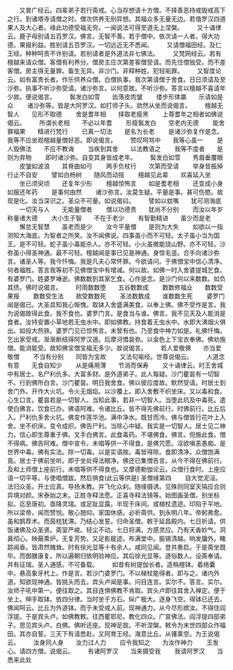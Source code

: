 <!-- { "loadSidebar": true } -->
　　又普广经云。四辈弟子若行斋戒。心当存想请十方僧。不择善恶持戒毁戒高下之行。到诸塔寺请僧之时。僧次供养无别异想。其福众多无量无边。若值罗汉四道果人及大心者。缘此功德受福无穷。一闻说法可得至道无上涅槃。
　　又十诵律云。鹿子母别请五百罗汉。佛言。无智不善。若于僧中。依次请一人者。得大功德。果报利益。胜别请五百罗汉。一切远近无不悉闻。
　　又请僧福田经。及仁王经。种种呵责不许别请。若别请者是外道法非七佛法。
　　又梵网经云。若有檀越来请众僧。客僧有利养分。僧房主应次第差客僧受请。而先住僧独受。而不差客僧。房主得无量罪。畜生无异。非沙门。非释种姓。犯轻垢罪。
　　又智度论云。如有富贵长者。作乐供养众僧。白僧执事。我次第请僧于舍食。日日须请及至沙弥。执事不听沙弥受请。诸沙弥言。以何意故。不听沙弥。答言以檀越不喜请年少故。便说偈言。
　　鬓发白如雪　　齿落皮肉皱
　　偻步形体羸　　乐请如是众
　　诸沙弥等。皆是大阿罗汉。如打师子头。欻然从坐而说偈言。
　　檀越无智人　　见形不取德
　　舍是耆年相　　择取老瘦黑
　　上尊耆年之相者如佛说偈云。
　　所谓长老相　　不必以年耆
　　形瘦鬓发白　　空老内无德
　　能舍罪福果　　精进行梵行
　　已离一切法　　是名为长老
　　是诸沙弥复作是念。我等不应坐观檀越量僧好恶。即说偈言。
　　赞叹呵骂中　　我等心虽一
　　是人毁佛法　　不应不教诲
　　当疾到其舍　　以法教语之
　　我等不度者　　是则为弃物
　　即时诸沙弥。自变其身皆成老年。
　　鬓发白如雪　　秀眉垂覆眼
　　皮皱如波浪　　其脊曲如弓
　　两手负杖行　　次第而受请
　　举身皆振掉　　行止不自安
　　譬如白杨树　　随风而动摇
　　檀越见此辈　　欢喜延入坐
　　坐已须臾顷　　还复年少形
　　檀越惊怖言　　如是耆老相
　　还变成小身　　如服还年药
　　是事何由然
　　诸沙弥言。汝莫生疑。平量是事。甚可伤愍。故现是化。汝当深识之。圣众不可量。如说偈曰。
　　譬如以蚊嘴　　犹可测海底
　　一切天与人　　无能量僧者
　　僧以功德贵　　犹尚不分别
　　而汝以年岁　　称量诸大德
　　大小生于智　　不在于老少
　　有智勤精进　　虽少而是老
　　懈怠无智慧　　虽老而是少
　　汝今平量僧　　是则为大失
　　如欲以一指测知大海底。为智者之所笑。汝不闻佛说。四事虽小而不可轻。太子虽小当为国王。是不可轻。蛇子虽小毒能杀人。亦不可轻。小火虽微能烧山野。亦不可轻。沙弥虽小得圣神通。最不可轻。檀越闻是事已见是神通。身惊毛竖。合手向诸沙弥言。诸圣人等。我今忏悔。我是凡夫心常怀罪。今欲请问。于佛僧宝中信心清净。何者福胜。答言我等初不见佛僧宝中有增减。何以故。如佛一时入舍婆提城乞食。有婆罗门。姓婆罗埵逝。佛数数到其家乞食。心作是念。是沙门何以来数数。如负其债。佛时说偈言。
　　时雨数数堕　　五谷数数成
　　数数修福业　　数数受果报
　　数数受生法　　故受数数死
　　圣法数数成　　谁数数生死
　　婆罗门闻是偈已。大圣具知我心惭愧。取钵入舍盛满美食。以奉上佛。佛不受作是言。我为说偈故得此食。我不食也。婆罗门言。是食当与谁。佛言。我不见天及人能消是食者。汝持安置小草地若无虫水中。即如佛教。持食着无虫水中。水即大沸烟火俱出。如投大热铁。婆罗门见已惊怖言。未曾有也。乃至食中神力如是。礼佛忏悔。乞出家受戒。渐渐断结得阿罗汉道。后摩诃憍昙弥。以金色上下宝衣奉佛。佛劝施僧。能消能受。故知佛宝僧宝福无多少。故说偈言。
　　若人爱敬佛　　亦当爱敬僧
　　不当有分别　　同皆为宝故
　　又法句喻经。世尊说偈云。
　　人道念有意　　无食自知少
　　从是痛用薄　　节消而保寿
　　又十诵律云。时王舍城中有居士。名尸利仇多。大富多财。是外道弟子。此人每疑。沙门瞿昙有一切智不。行到佛所白言。沙门瞿昙。明日我舍食。佛以彼应度故。默然受请。时居士到舍门外。开作大火坑。令火无烟焰。以沙覆上。即入舍敷不织坐床。又以毒和食。心生口言。瞿昙若是一切智人。当知此事。若非一切智人。当堕此坑及中毒死。遣使白佛言。饮食已办。佛语阿难。令诸比丘。皆不得先佛前行。时佛前行。比丘后入。尸利仇多舍火坑。佛变作莲华池。满中净水。既甘而冷。佛与僧皆行花叶上入舍。坐不织床。变令成织。佛告尸利。当除心中疑。我实是一切智人。居士见二神力。信心即生尊重于佛。叉手白佛言。此食毒药。不堪佛食。佛言。但施此食。僧不得病。佛告阿难。僧中宣令。未唱等供一不得食。是佛咒愿。淫欲嗔恚愚痴。是世界中毒。佛有实法。除一切毒。以是实语故。毒皆得除。食即清净。众僧饱满竟。居士于佛前坐听。即于坐处得法眼净。佛还已集僧告言。从今不得在佛前行。及和上师僧上座前行。未唱等供不得食也。又摩德勒伽论云。众僧行食时。上座应语一切平等。与使唱僧跋。然后俱食(此云等供是)
圣僧缘第四
　　自大觉泥洹。法归众圣。开士应真。导扬末教。并飞化众刹。随缘摄诱。见殊则同室天隔应合则异境对颜。宋泰始之末。正胜寺释法愿。正喜寺释法镜等。始图画圣僧。别坐标拟。迄至唐初。亟降灵瑞。或足趾显露。半现于床间。或植杖遗迹。印陷于平地。所以梁帝。闻而赞悦。敬心翘仰。家国休感。必祈斋供。到永明八年。帝躬弗愈。虽和鹊荐术。而茵枕犹滞。乃结心发誓。归命圣僧。敕于延昌殿内。七日祈请。供饭诸佛及众圣贤。斋室严峻。轻尘不动。七日将满。方感灵应。乃有天香妙气。洞鼻彻心。映蔽熏炉。无复芳势。又足影屣迹。布满堂中。振锡清越。响发牖外。睹踪闻香。皆肃然魄耸。时有徐光显等十有余人。咸同见闻。登共奏启。于是斋坐既毕。而御膳康复。所以遍朝归依明验神应。其后徐光显等。道俗数人。设斋奉请。并有征瑞。圣人通感。不可备载。
　　如昔有树提伽长者。造栴檀钵。着络囊中。悬高象牙杙上。作是言。若沙门婆罗门。不以梯杖能得者。即与之。诸内外道。知欲现神通。皆挑头而去。宾头卢闻是事。问目连言。实尔不。答言。实尔。汝师子吼中第一。便往取之。其目连惧佛教不肯取。宾头卢即往其舍入禅定。便于坐上。伸手取钵。依四分律。当时坐于方石。纵广极大。逐身飞空。得钵已还去。佛闻呵云。比丘为外道钵。而于未受戒人前。现神通力。从今尽形摈汝。不得住阎浮提。于是宾头卢。如佛教敕。往西瞿耶尼。教化四众。广宣佛法。阎浮提四部弟子。思见宾头卢。白佛。佛听还座。现神足故。不听涅槃。敕令为末世四部众作福田。其亦自誓。三天下有请悉赴。又阿育王经。海意比丘。从镬乘空。为王说偈云。
　　汝身同人身　　汝力过人力
　　应令我知之　　为汝作神力
　　王发心。请四方僧。说偈云。
　　有诸阿罗汉　　当来摄受我
　　我请阿罗汉　　当悉来此处
